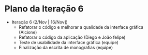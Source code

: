 # Plano da Iteração 6 #

  * Iteração 6 (2/Nov | 16/Nov])
    * Refatorar o código e melhorar a qualidade da interface gráfica (Alcione)
    * Refatorar o código da aplicação (Diego e João felipe)
    * Teste de usabilidade da interface gráfica (equipe)
    * Finalização da escrita de monografias (equipe)